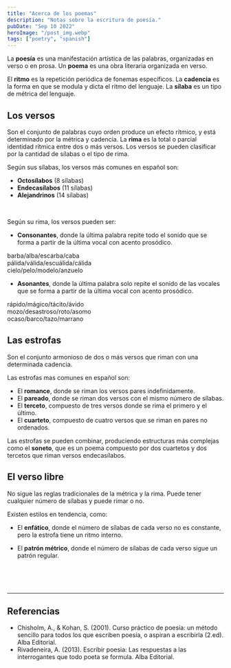```yaml
---
title: "Acerca de los poemas"
description: "Notas sobre la escritura de poesía."
pubDate: "Sep 10 2022"
heroImage: "/post_img.webp"
tags: ["poetry", "spanish"]
---
```


La **poesía** es una manifestación artística de las palabras, organizadas en verso o en prosa. Un **poema** es una obra literaria organizada en verso.

El **ritmo** es la repetición periódica de fonemas específicos. La **cadencia** es la forma en que se modula y dicta el ritmo del lenguaje. La **sílaba** es un tipo de métrica del lenguaje.

## Los versos

Son el conjunto de palabras cuyo orden produce un efecto rítmico, y está determinado por la métrica y cadencia. La **rima** es la total o parcial identidad rítmica entre dos o más versos. Los versos se pueden clasificar por la cantidad de sílabas o el tipo de rima. <br>

Según sus sílabas, los versos más comunes en español son:
- **Octosílabos** (8 sílabas)
- **Endecasílabos** (11 sílabas)
- **Alejandrinos** (14 sílabas)
<br>

Según su rima, los versos pueden ser:
- **Consonantes**, donde la última palabra repite todo el sonido que se forma a partir de la última vocal con acento prosódico. <br>
<p class="p2">
barba/alba/escarba/caba <br>
pálida/válida/escuálida/cálida <br>
cielo/pelo/modelo/anzuelo
</p>

- **Asonantes**, donde la última palabra solo repite el sonido de las vocales que se forma a partir de la última vocal con acento prosódico. <br>
<p class="p2">
rápido/mágico/tácito/ávido <br>
mozo/desastroso/roto/asomo <br>
ocaso/barco/tazo/marrano
</p>

## Las estrofas

Son el conjunto armonioso de dos o más versos que riman con una determinada cadencia.

Las estrofas mas comunes en español son:
- El **romance**, donde se riman los versos pares indefinidamente.
- El **pareado**, donde se riman dos versos con el mismo número de sílabas.
- El **terceto**, compuesto de tres versos donde se rima el primero y el último.
- El **cuarteto**, compuesto de cuatro versos que se riman en pares no ordenados.

Las estrofas se pueden combinar, produciendo estructuras más complejas como el **soneto**, que es un poema compuesto por dos cuartetos y dos tercetos que riman versos endecasílabos.

## El verso libre

No sigue las reglas tradicionales de la métrica y la rima. Puede tener cualquier número de sílabas y puede rimar o no. 

Existen estilos en tendencia, como:

- El **enfático**, donde el número de sílabas de cada verso no es constante, pero la estrofa tiene un ritmo interno.

- El **patrón métrico**, donde el número de sílabas de cada verso sigue un patrón regular.
<br>
<br>
<br>

---
## Referencias

- Chisholm, A., & Kohan, S. (2001). Curso práctico de poesía: un método sencillo para todos los que escriben poesía, o aspiran a escribirla (2.ed). Alba Editorial.
- Rivadeneira, A. (2013). Escribir poesia: Las respuestas a las interrogantes que todo poeta se formula. Alba Editorial.
